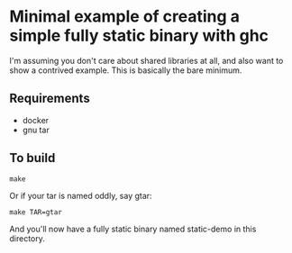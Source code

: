 # Minimal example of creating a simple fully static binary with ghc

I'm assuming you don't care about shared libraries at all, and also want to
show a contrived example. This is basically the bare minimum.

## Requirements

- docker
- gnu tar

## To build

```
make
```

Or if your tar is named oddly, say gtar:
```
make TAR=gtar
```

And you'll now have a fully static binary named static-demo in this directory.
